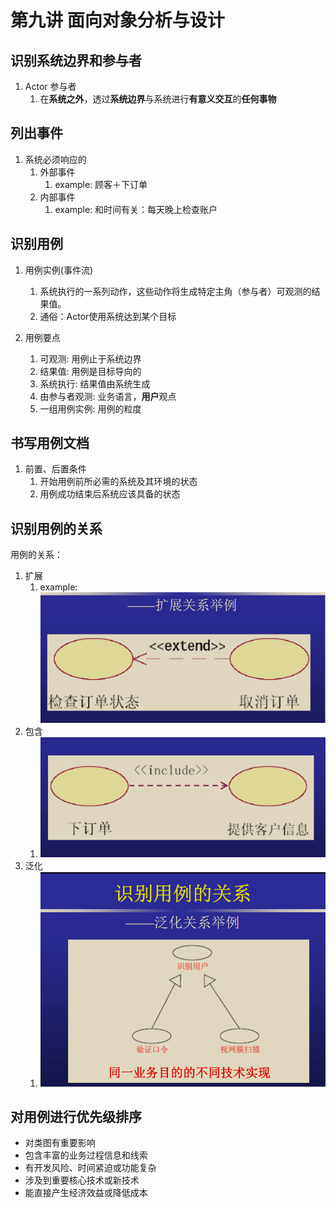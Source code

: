 # 第九讲 面向对象分析与设计

## 识别系统边界和参与者

1. Actor 参与者
   1. 在**系统之外**，透过**系统边界**与系统进行**有意义交互**的**任何事物**

## 列出事件

1. 系统必须响应的
   1. 外部事件
      1. example: 顾客＋下订单
   2. 内部事件
      1. example: 和时间有关：每天晚上检查账户

## 识别用例

1. 用例实例(事件流)
   1. 系统执行的一系列动作，这些动作将生成特定主角（参与者）可观测的结果值。
   2. 通俗：Actor使用系统达到某个目标

2. 用例要点
   1. 可观测: 用例止于系统边界
   2. 结果值: 用例是目标导向的
   3. 系统执行: 结果值由系统生成
   4. 由参与者观测: 业务语言，**用户**观点
   5. 一组用例实例: 用例的粒度

## 书写用例文档

1. 前置、后置条件
   1. 开始用例前所必需的系统及其环境的状态
   2. 用例成功结束后系统应该具备的状态

## 识别用例的关系

用例的关系：

1. 扩展
   1. example:![20220612172248](https://raw.githubusercontent.com/Logible/Image/main/note_image/20220612172248.png)
2. 包含
   1. ![20220612172304](https://raw.githubusercontent.com/Logible/Image/main/note_image/20220612172304.png)
3. 泛化
   1. ![20220612172431](https://raw.githubusercontent.com/Logible/Image/main/note_image/20220612172431.png)

## 对用例进行优先级排序

- 对类图有重要影响
- 包含丰富的业务过程信息和线索
- 有开发风险、时间紧迫或功能复杂
- 涉及到重要核心技术或新技术
- 能直接产生经济效益或降低成本

